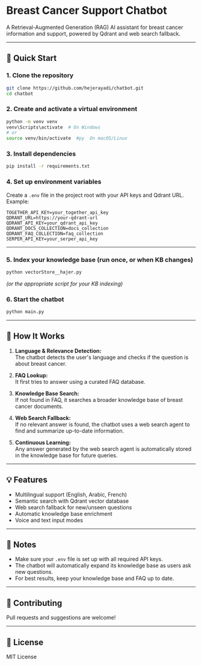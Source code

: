 # Breast Cancer Support Chatbot

A Retrieval-Augmented Generation (RAG) AI assistant for breast cancer information and support, powered by Qdrant and web search fallback.

---

## 🚀 Quick Start

### 1. Clone the repository
```bash
git clone https://github.com/hejerayadi/chatbot.git
cd chatbot
```

### 2. Create and activate a virtual environment
```bash
python -m venv venv
venv\Scripts\activate  # On Windows
# or
source venv/bin/activate  #py  On macOS/Linux
```

### 3. Install dependencies
```bash
pip install -r requirements.txt
```

### 4. Set up environment variables
Create a `.env` file in the project root with your API keys and Qdrant URL. Example:
```
TOGETHER_API_KEY=your_together_api_key
QDRANT_URL=https://your-qdrant-url
QDRANT_API_KEY=your_qdrant_api_key
QDRANT_DOCS_COLLECTION=docs_collection
QDRANT_FAQ_COLLECTION=faq_collection
SERPER_API_KEY=your_serper_api_key
```

---



### 5. Index your knowledge base (run once, or when KB changes)
```bash
python vectorStore__hajer.py
```
*(or the appropriate script for your KB indexing)*

### 6. Start the chatbot
```bash
python main.py
```

---

## 🧠 How It Works

1. **Language & Relevance Detection:**  
   The chatbot detects the user's language and checks if the question is about breast cancer.

2. **FAQ Lookup:**  
   It first tries to answer using a curated FAQ database.

3. **Knowledge Base Search:**  
   If not found in FAQ, it searches a broader knowledge base of breast cancer documents.

4. **Web Search Fallback:**  
   If no relevant answer is found, the chatbot uses a web search agent to find and summarize up-to-date information.

5. **Continuous Learning:**  
   Any answer generated by the web search agent is automatically stored in the knowledge base for future queries.

---

## 💡 Features

- Multilingual support (English, Arabic, French)
- Semantic search with Qdrant vector database
- Web search fallback for new/unseen questions
- Automatic knowledge base enrichment
- Voice and text input modes

---

## 📝 Notes

- Make sure your `.env` file is set up with all required API keys.
- The chatbot will automatically expand its knowledge base as users ask new questions.
- For best results, keep your knowledge base and FAQ up to date.

---

## 🤝 Contributing

Pull requests and suggestions are welcome!

---

## 📄 License

MIT License

